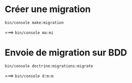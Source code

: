 # Créer une migration
```bash
bin/console make:migration
```
===> ```bin/console ma:mi```

# Envoie de migration sur BDD
```bash
bin/console doctrine:migrations:migrate
```
===> ```bin/console d:m:m```